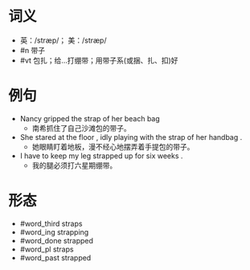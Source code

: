 # 词义
- 英：/stræp/； 美：/stræp/
- #n 带子
- #vt 包扎；给…打绷带；用带子系(或捆、扎、扣)好
# 例句
- Nancy gripped the strap of her beach bag
	- 南希抓住了自己沙滩包的带子。
- She stared at the floor , idly playing with the strap of her handbag .
	- 她眼睛盯着地板，漫不经心地摆弄着手提包的带子。
- I have to keep my leg strapped up for six weeks .
	- 我的腿必须打六星期绷带。
# 形态
- #word_third straps
- #word_ing strapping
- #word_done strapped
- #word_pl straps
- #word_past strapped
